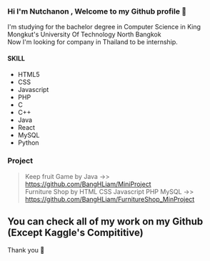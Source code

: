### Hi I'm Nutchanon , Welcome to my Github profile 👋
I'm studying for the bachelor degree in Computer Science in King Mongkut's University Of Technology North Bangkok <br>
Now I'm looking for company in Thailand to be internship. <br>

#### SKILL
- HTML5
- CSS
- Javascript
- PHP
- C
- C++
- Java
- React
- MySQL
- Python

### Project
>Keep fruit Game by Java  ->> https://github.com/BangHLiam/MiniProject <br>
>Furniture Shop by HTML CSS Javascript PHP MySQL ->> https://github.com/BangHLiam/FurnitureShop_MinProject <br>

## You can check all of my work on my Github (Except Kaggle's Compititive)

Thank you 💞️ 
<!---
BangHLiam/BangHLiam is a ✨ special ✨ repository because its `README.md` (this file) appears on your GitHub profile.
You can click the Preview link to take a look at your changes.
- 👋 Hi, I’m @BangHLiam
- 👀 I’m interested in ...
- 🌱 I’m currently learning ...
- 💞️ I’m looking to collaborate on ...
- 📫 How to reach me ...
--->
